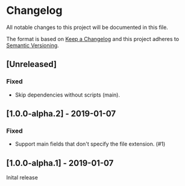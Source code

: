 # Changelog

All notable changes to this project will be documented in this file.

The format is based on [Keep a Changelog](http://keepachangelog.com/en/1.0.0/)
and this project adheres to [Semantic Versioning](http://semver.org/spec/v2.0.0.html).

## [Unreleased]

### Fixed
- Skip dependencies without scripts (main).

## [1.0.0-alpha.2] - 2019-01-07

### Fixed
- Support main fields that don't specify the file extension.  (#1)

## [1.0.0-alpha.1] - 2019-01-07

Inital release
